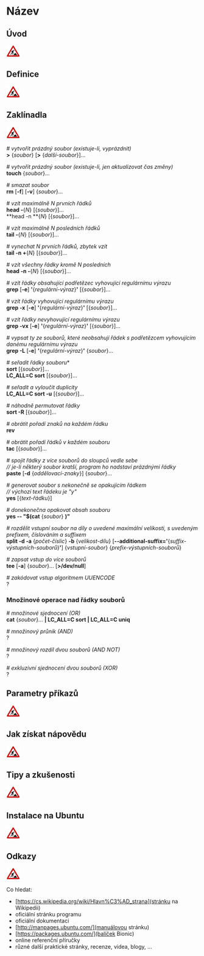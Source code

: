 <!--

Linux Kniha kouzel, kapitola [DOPLNIT NÁZEV]
Copyright (c) 2019 Singularis <singularis@volny.cz>

Toto dílo je dílem svobodné kultury; můžete ho šířit a modifikovat pod
podmínkami licence Creative Commons Attribution-ShareAlike 4.0 International
vydané neziskovou organizací Creative Commons. Text licence je přiložený
k tomuto projektu nebo ho můžete najít na webové adrese:

https://creativecommons.org/licenses/by-sa/4.0/

-->

# Název

## Úvod
![ve výstavbě](../obrazky/ve-vystavbe.png)

## Definice
![ve výstavbě](../obrazky/ve-vystavbe.png)

## Zaklínadla
![ve výstavbě](../obrazky/ve-vystavbe.png)

*# vytvořit prázdný soubor (existuje-li, vyprázdnit)*<br>
**&gt;** {*soubor*} [**&gt;** {*další-soubor*}]...

*# vytvořit prázdný soubor (existuje-li, jen aktualizovat čas změny)*<br>
**touch** {*soubor*}...

*# smazat soubor*<br>
**rm** [**-f**] [**-v**] {*soubor*}...

*# vzít maximálně N prvních řádků*<br>
**head -**{*N*} [{*soubor*}]...<br>
**head -n **{*N*} [{*soubor*}]...

*# vzít maximálně N posledních řádků*<br>
**tail -**{*N*} [{*soubor*}]...

*# vynechat N prvních řádků, zbytek vzít*<br>
**tail -n +**{*N*} [{*soubor*}]...

*# vzít všechny řádky kromě N posledních*<br>
**head -n -**{*N*} [{*soubor*}]...

*# vzít řádky obsahující podřetězec vyhovující regulárnímu výrazu*<br>
**grep** [**-e**]  **'**{*regulární-výraz*}**'** [{*soubor*}]...

*# vzít řádky vyhovující regulárnímu výrazu*<br>
**grep -x** [**-e**]  **'**{*regulární-výraz*}**'** [{*soubor*}]...

*# vzít řádky nevyhovující regulárnímu výrazu*<br>
**grep -vx** [**-e**]  **'**{*regulární-výraz*}**'** [{*soubor*}]...

*# vypsat ty ze souborů, které neobsahují řádek s podřetězcem vyhovujícím danému regulárnímu výrazu*<br>
**grep -L** [**-e**]  **'**{*regulární-výraz*}**'** {*soubor*}...

*# seřadit řádky souboru**<br>
**sort** [{*soubor*}]...<br>
**LC_ALL=C sort** [{*soubor*}]...

*# seřadit a vyloučit duplicity*<br>
**LC_ALL=C sort -u** [{*soubor*}]...

<!--
-r : opačné pořadí
-->

*# náhodně permutovat řádky*<br>
**sort -R** [{*soubor*}]...

*# obrátit pořadí znaků na každém řádku*<br>
**rev**

*# obrátit pořadí řádků v každém souboru*<br>
**tac** [{*soubor*}]...


*# spojit řádky z více souborů do sloupců vedle sebe*<br>
*// je-li některý soubor kratší, program ho nadstaví prázdnými řádky*<br>
**paste** [**-d** {*oddělovací-znaky*}] {*soubor*}...

*# generovat soubor s nekonečně se opakujícím řádkem*<br>
*// výchozí text řádeku je "y"*<br>
**yes** [{*text-řádku*}]

*# donekonečna opakovat obsah souboru*<br>
**yes -- "$(cat** {*soubor*} **)"**

*# rozdělit vstupní soubor na díly o uvedené maximální velikosti, s uvedeným prefixem, číslováním a suffixem*<br>
**split -d -a** {*počet-číslic*} **-b** {*velikost-dílu*} [**--additional-suffix='**{*suffix-výstupních-souborů*}**'**] {*vstupní-soubor*} {*prefix-výstupních-souborů*}

*# zapsat vstup do více souborů*<br>
**tee** [**-a**] {*soubor*}... [**>/dev/null**]

*# zakódovat vstup algoritmem UUENCODE*<br>
?


### Množinové operace nad řádky souborů

*# množinové sjednocení (OR)*<br>
**cat** {*soubor*}... **| LC_ALL=C sort | LC_ALL=C uniq**

*# množinový průnik (AND)*<br>
?

*# množinový rozdíl dvou souborů (AND NOT)*<br>
?

*# exkluzivní sjednocení dvou souborů (XOR)*<br>
?

## Parametry příkazů
![ve výstavbě](../obrazky/ve-vystavbe.png)

## Jak získat nápovědu
![ve výstavbě](../obrazky/ve-vystavbe.png)

## Tipy a zkušenosti
![ve výstavbě](../obrazky/ve-vystavbe.png)

## Instalace na Ubuntu
![ve výstavbě](../obrazky/ve-vystavbe.png)

## Odkazy
![ve výstavbě](../obrazky/ve-vystavbe.png)

Co hledat:

* [https://cs.wikipedia.org/wiki/Hlavn%C3%AD_strana](stránku na Wikipedii)
* oficiální stránku programu
* oficiální dokumentaci
* [http://manpages.ubuntu.com/](manuálovou stránku)
* [https://packages.ubuntu.com/](balíček Bionic)
* online referenční příručky
* různé další praktické stránky, recenze, videa, blogy, ...
